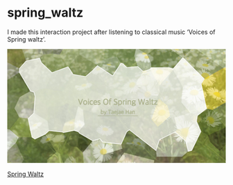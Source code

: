 # spring_waltz

I made this interaction project after listening to classical music ‘Voices of Spring waltz’.

<img src="./resources/imgs/spw_share2.jpg" >

<a href="https://springwaltz.hantaejae.com/">Spring Waltz</a>